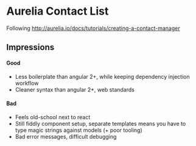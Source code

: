# Aurelia Contact List

Following http://aurelia.io/docs/tutorials/creating-a-contact-manager

## Impressions

#### Good

* Less boilerplate than angular 2+, while keeping dependency injection workflow
* Cleaner syntax than angular 2+, web standards

#### Bad

* Feels old-school next to react
* Still fiddly component setup, separate templates means you have to type magic strings against models (+ poor tooling)
* Bad error messages, difficult debugging

